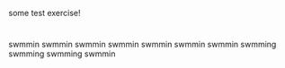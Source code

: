 some test exercise!


#
swmmin
swmmin
swmmin
swmmin
swmmin
swmmin
swmmin
swmming
swmming
swmming
swmmin
